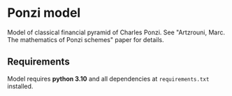 # Ponzi model

Model of classical financial pyramid of Charles Ponzi. See "Artzrouni, Marc. The mathematics of Ponzi schemes" paper for details.

## Requirements

Model requires **python 3.10** and all dependencies at `requirements.txt` installed.
